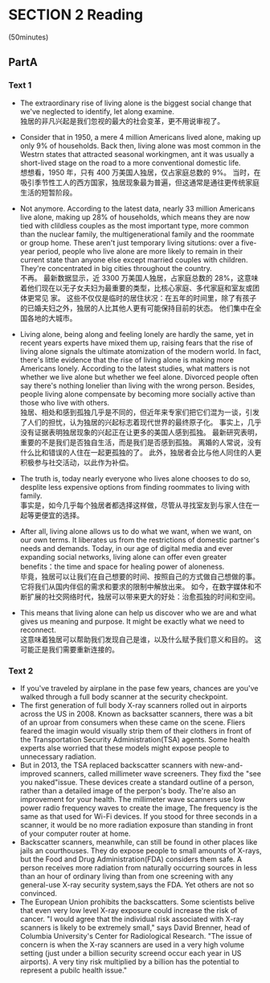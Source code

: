 # SECTION 2 Reading

(50minutes)

## PartA

### Text 1

- The extraordinary rise of living alone is the biggest social change that we've neglected to identify, let along examine.  
  独居的非凡兴起是我们忽视的最大的社会变革，更不用说审视了。

- Consider that in 1950, a mere 4 million Americans lived alone, making up only 9% of households. Back then, living alone was most common in the Westrn states that attracted seasonal workingmen, ant it was usually a short-lived stage on the road to a more conventional domestic life.  
  想想看，1950 年，只有 400 万美国人独居，仅占家庭总数的 9%。 当时，在吸引季节性工人的西方国家，独居现象最为普遍，但这通常是通往更传统家庭生活的短暂阶段。

- Not anymore. According to the latest data, nearly 33 million Americans live alone, making up 28% of households, which means they are now tied with clildless couples as the most important type, more common than the nuclear family, the multigenerational family and the roommate or group home. These aren't just temporary living situtions: over a five-year period, people who live alone are more likely to remain in their current state than anyone else except married couples with children. They're concentrated in big cities throughout the country.  
  不再。 最新数据显示，近 3300 万美国人独居，占家庭总数的 28%，这意味着他们现在以无子女夫妇为最重要的类型，比核心家庭、多代家庭和室友或团体更常见 家。 这些不仅仅是临时的居住状况：在五年的时间里，除了有孩子的已婚夫妇之外，独居的人比其他人更有可能保持目前的状态。 他们集中在全国各地的大城市。

- Living alone, being along and feeling lonely are hardly the same, yet in recent years experts have mixed them up, raising fears that the rise of living alone signals the ultimate atomization of the modern world. In fact, there's little evidence that the rise of living alone is making more Americans lonely. According to the latest studies, what matters is not whether we live alone but whether we feel alone. Divorced people often say there's nothing lonelier than living with the wrong person. Besides, people living alone compensate by becoming more socially active than those who live with others.  
  独居、相处和感到孤独几乎是不同的，但近年来专家们把它们混为一谈，引发了人们的担忧，认为独居的兴起标志着现代世界的最终原子化。 事实上，几乎没有证据表明独居现象的兴起正在让更多的美国人感到孤独。 最新研究表明，重要的不是我们是否独自生活，而是我们是否感到孤独。 离婚的人常说，没有什么比和错误的人住在一起更孤独的了。 此外，独居者会比与他人同住的人更积极参与社交活动，以此作为补偿。

- The truth is, today nearly everyone who lives alone chooses to do so, desplite less expensive options from finding roommates to living with family.  
  事实是，如今几乎每个独居者都选择这样做，尽管从寻找室友到与家人住在一起等更便宜的选择。

- After all, living alone allows us to do what we want, when we want, on our own terms. It liberates us from the restrictions of domestic partner's needs and demands. Today, in our age of digital media and ever expanding social networks, living alone can offer even greater benefits：the time and space for healing power of aloneness.  
  毕竟，独居可以让我们在自己想要的时间、按照自己的方式做自己想做的事。 它将我们从国内伴侣的需求和要求的限制中解放出来。 如今，在数字媒体和不断扩展的社交网络时代，独居可以带来更大的好处：治愈孤独的时间和空间。

- This means that living alone can help us discover who we are and what gives us meaning and purpose. It might be exactly what we need to reconnect.  
  这意味着独居可以帮助我们发现自己是谁，以及什么赋予我们意义和目的。 这可能正是我们需要重新连接的。

### Text 2

- If you've traveled by airplane in the pase few years, chances are you've walked through a full body scanner at the security checkpoint.
- The first generation of full body X-ray scanners rolled out in airports across the US in 2008. Known as backsatter scanners, there was a bit of an uproar from consumers when these came on the scene. Fliers feared the imagin would visually strip them of their clothers in front of the Transportation Security Administration(TSA) agents. Some health experts alse worried that these models might expose people to unnecessary radiation.
- But in 2013, the TSA replaced backscatter scanners with new-and-improved scanners, called millimeter wave screeners. They fixd the "see you naked"issue. These devices create a standard outline of a person, rather than a detailed image of the perpon's body. The're also an improvement for your health. The millimeter wave scanners use low power radio frequency waves to create the image, The frequency is the same as that used for Wi-Fi devices. If you stood for three seconds in a scanner, it would be no more radiation exposure than standing in front of your computer router at home.
- Backscatter scanners, meanwhile, can still be found in other places like jails an courthouses. They do expose people to small amounts of X-rays, but the Food and Drug Administration(FDA) considers them safe. A person receives more radiation from naturally occurring sources in less than an hour of ordinary living than from one screening with any general-use X-ray security system,says the FDA. Yet others are not so convinced.
- The European Union prohibits the backscatters. Some scientists belive that even very low level X-ray exposure could increase the risk of cancer. "I would agree that the individual risk associated with X-ray scanners is likely to be extremely small," says David Brenner, head of Columbia University's Center for Radiological Research. "The issue of concern is when the X-ray scanners are used in a very high volume setting (just under a billion security screend occur each year in US airports). A very tiny risk multiplied by a billion has the potential to represent a pubilc health issue."
